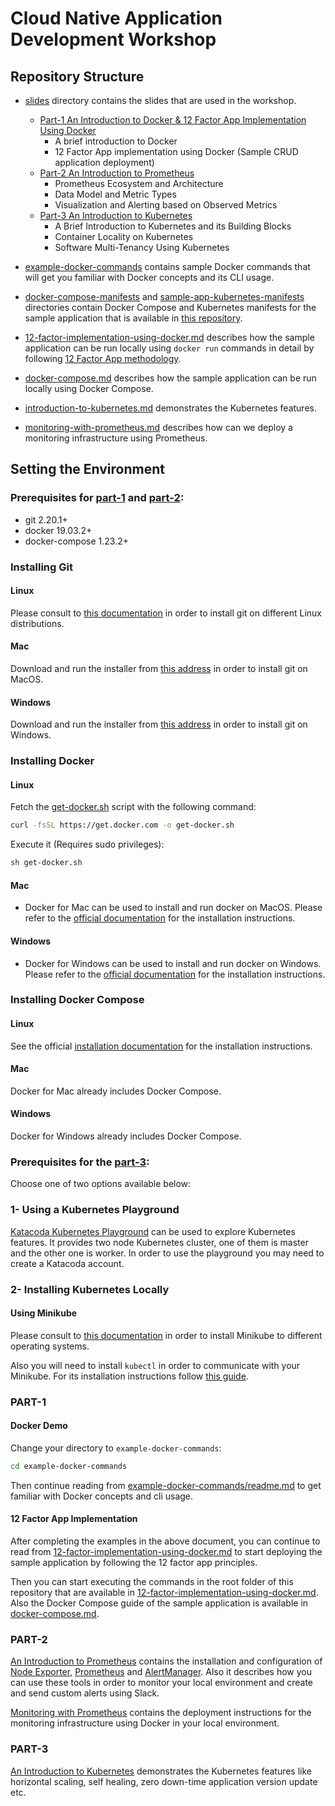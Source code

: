 # Cloud Native Application Development Workshop

## Repository Structure

- [slides](./slides) directory contains the slides that are used in the workshop.
    - [Part-1 An Introduction to Docker & 12 Factor App Implementation Using Docker](./slides/an-introduction-to-docker-and-12-app-implementation-using-docker.pdf)
        - A brief introduction to Docker
        - 12 Factor App implementation using Docker (Sample CRUD application deployment)
    - [Part-2 An Introduction to Prometheus](./slides/an-introduction-to-prometheus.pdf)
        - Prometheus Ecosystem and Architecture
        - Data Model and Metric Types
        - Visualization and Alerting based on Observed Metrics
    - [Part-3 An Introduction to Kubernetes](./slides/an-introduction-to-kubernetes.pdf)
        - A Brief Introduction to Kubernetes and its Building Blocks
        - Container Locality on Kubernetes
        - Software Multi-Tenancy Using Kubernetes

- [example-docker-commands](./example-docker-commands) contains sample Docker commands that will get you familiar with Docker concepts and its CLI usage.

- [docker-compose-manifests](./docker-compose-manifests) and [sample-app-kubernetes-manifests](./sample-app-kubernetes-manifests) directories contain Docker Compose and Kubernetes manifests for the sample application that is available in [this repository](https://github.com/cemalunal/sample-crud-app).

- [12-factor-implementation-using-docker.md](./12-factor-implementation-using-docker.md) describes how the sample application can be run locally using `docker run` commands in detail by following [12 Factor App methodology](https://12factor.net/).

- [docker-compose.md](./docker-compose.md) describes how the sample application can be run locally using Docker Compose.

- [introduction-to-kubernetes.md](./introduction-to-kubernetes.md) demonstrates the Kubernetes features.

- [monitoring-with-prometheus.md](./monitoring-with-prometheus.md) describes how can we deploy a monitoring infrastructure using Prometheus.

## Setting the Environment

### Prerequisites for [part-1](./slides/an-introduction-to-docker-and-12-app-implementation-using-docker.pdf) and [part-2](./slides/an-introduction-to-prometheus.pdf):

* git 2.20.1+
* docker 19.03.2+
* docker-compose 1.23.2+

### Installing Git

#### Linux

Please consult to [this documentation](https://git-scm.com/download/linux) in order to install git on different Linux distributions.

#### Mac

Download and run the installer from [this address](https://git-scm.com/download/mac) in order to install git on MacOS.

#### Windows

Download and run the installer from [this address](https://git-scm.com/download/win) in order to install git on Windows.


### Installing Docker

#### Linux
Fetch the [get-docker.sh](https://get.docker.com/) script with the following command:
```bash
curl -fsSL https://get.docker.com -o get-docker.sh
```

Execute it (Requires sudo privileges):

```bash
sh get-docker.sh
```

#### Mac
- Docker for Mac can be used to install and run docker on MacOS. Please refer to the [official documentation](https://docs.docker.com/docker-for-mac/) for the installation instructions.

#### Windows
- Docker for Windows can be used to install and run docker on Windows. Please refer to the [official documentation](https://docs.docker.com/docker-for-windows/) for the installation instructions.


### Installing Docker Compose

#### Linux

See the official [installation documentation](https://docs.docker.com/compose/install/) for the installation instructions.

#### Mac
Docker for Mac already includes Docker Compose.

#### Windows
Docker for Windows already includes Docker Compose.

### Prerequisites for the [part-3](./slides/an-introduction-to-kubernetes.pdf):

Choose one of two options available below:

### 1- Using a Kubernetes Playground
[Katacoda Kubernetes Playground](https://www.katacoda.com/courses/kubernetes/playground) can be used to explore Kubernetes features. It provides two node Kubernetes cluster, one of them is master and the other one is worker. In order to use the playground you may need to create a Katacoda account.

### 2- Installing Kubernetes Locally

#### Using Minikube

Please consult to [this documentation](https://kubernetes.io/docs/tasks/tools/install-minikube/) in order to install Minikube to different operating systems.

Also you will need to install `kubectl` in order to communicate with your Minikube. For its installation instructions follow [this guide](https://kubernetes.io/docs/tasks/tools/install-kubectl/).

### PART-1

#### Docker Demo

Change your directory to `example-docker-commands`:

```bash
cd example-docker-commands
```

Then continue reading from [example-docker-commands/readme.md](./example-docker-commands/readme.md) to get familiar with Docker concepts and cli usage.

#### 12 Factor App Implementation

After completing the examples in the above document, you can continue to read from [12-factor-implementation-using-docker.md](./12-factor-implementation-using-docker.md) to start deploying the sample application by following the 12 factor app principles.

Then you can start executing the commands in the root folder of this repository that are available in [12-factor-implementation-using-docker.md](./12-factor-implementation-using-docker.md). Also the Docker Compose guide of the sample application is available in [docker-compose.md](./docker-compose.md).

### PART-2

[An Introduction to Prometheus](./introduction-to-prometheus.md) contains the installation and configuration of [Node Exporter](https://github.com/prometheus/node_exporter/blob/master/README.md), [Prometheus](https://prometheus.io/) and [AlertManager](https://prometheus.io/docs/alerting/alertmanager/). Also it describes how you can use these tools in order to monitor your local environment and create and send custom alerts using Slack.

[Monitoring with Prometheus](./monitoring-with-prometheus.md) contains the deployment instructions for the monitoring infrastructure using Docker in your local environment.

### PART-3
[An Introduction to Kubernetes](./introduction-to-kubernetes.md) demonstrates the Kubernetes features like horizontal scaling, self healing, zero down-time application version update etc. 

